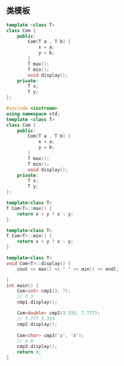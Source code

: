 <!--
 * @Description: 
 * @Version: 1.0
 * @Author: DaLao
 * @Email: dalao_li@163.com
 * @Date: 2021-09-25 00:54:49
 * @LastEditors: DaLao
 * @LastEditTime: 2022-01-13 12:07:05
-->

## 类模板

```c++
template <class T>
class Com {
	public:
		Com(T a , T b) {
			x = a;
			y = b;
		}
		T max();
		T min();
		void display();
	private:
		T x;
		T y;
};
```

```c++
#include <iostream>
using namespace std;
template <class T>
class Com {
	public:
		Com(T a , T b) {
			x = a;
			y = b;
		}
		T max();
		T min();
		void display();
	private:
		T x;
		T y;
};

template<class T>
T Com<T>::max() {
	return x > y ? x : y;
}

template<class T>
T Com<T>::min() {
	return x < y ? x : y;
}

template<class T>
void Com<T>::display() {
	cout << max() << " " << min() << endl;

}
int main() {
	Com<int> cmp1(3, 7);
	// 7 3
    cmp1.display();

	Com<double> cmp2(3.333, 7.777);
	// 7.777 3.333
	cmp2.display();
	
	Com<char> cmp3('a', 'A');
	// a A
	cmp3.display();
	return 0;
}
```